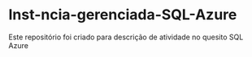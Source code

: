 # Inst-ncia-gerenciada-SQL-Azure
Este repositório foi criado para descrição de atividade no quesito SQL Azure
